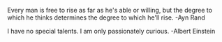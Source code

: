 Every man is free to rise as far as he's able or willing, 
but the degree to which he thinks determines the degree 
to which he'll rise. -Ayn Rand

I have no special talents. I am only passionately curious. -Albert Einstein
